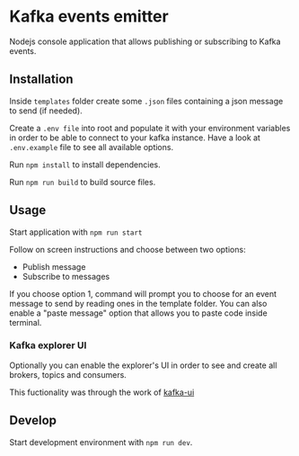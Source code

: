 # Kafka events emitter

Nodejs console application that allows publishing or subscribing to Kafka events.

## Installation

Inside `templates` folder create some `.json` files containing a json message to send (if needed).

Create a `.env file` into root and populate it with your environment variables in order to be able to connect to your kafka instance.
Have a look at `.env.example` file to see all available options.

Run `npm install` to install dependencies.

Run `npm run build` to build source files.

## Usage

Start application with `npm run start`

Follow on screen instructions and choose between two options:

- Publish message
- Subscribe to messages

If you choose option 1, command will prompt you to choose for an event message to send by reading ones in the template folder.
You can also enable a "paste message" option that allows you to paste code inside terminal.

### Kafka explorer UI

Optionally you can enable the explorer's UI in order to see and create all brokers, topics and consumers.

This fuctionality was through the work of [kafka-ui](https://github.com/provectus/kafka-ui)

## Develop

Start development environment with `npm run dev`.
